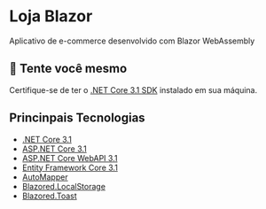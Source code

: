 # Loja Blazor
Aplicativo de e-commerce desenvolvido com Blazor WebAssembly

## :eyes: Tente você mesmo

Certifique-se de ter o [.NET Core 3.1 SDK](https://dotnet.microsoft.com/download) instalado em sua máquina.

## Princinpais Tecnologias

- [.NET Core 3.1](https://github.com/dotnet/core)
- [ASP.NET Core 3.1](https://github.com/dotnet/aspnetcore)
- [ASP.NET Core WebAPI 3.1](https://github.com/dotnet/aspnetcore)
- [Entity Framework Core 3.1](https://github.com/dotnet/efcore)
- [AutoMapper](https://github.com/AutoMapper/AutoMapper)
- [Blazored.LocalStorage](https://github.com/Blazored/LocalStorage)
- [Blazored.Toast](https://github.com/Blazored/Toast)
